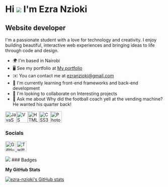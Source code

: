 Hi ![](https://user-images.githubusercontent.com/18350557/176309783-0785949b-9127-417c-8b55-ab5a4333674e.gif) I'm Ezra Nzioki
====================================================================================================================================

Website developer
-----------------

I'm a passionate student with a love for technology and creativity. I enjoy building beautiful, interactive web experiences and bringing ideas to life through code and design.

* 🌍  I'm based in Nairobi
* 🖥️  See my portfolio at [My portfolio](http://ezranzioki.netlify.app)
* ✉️  You can contact me at [ezranzioki@gmail.com](mailto:ezranzioki@gmail.com)
* 🧠  I'm currently learning front-end frameworks and back-end development
* 👥  I'm looking to collaborate on Interesting projects
* 💬  Ask me about Why did the football coach yell at the vending machine? He wanted his quarter back!

<p align="left">
<a href="https://developer.mozilla.org/en-US/docs/Web/JavaScript" target="_blank" rel="noreferrer"><img src="https://raw.githubusercontent.com/danielcranney/readme-generator/main/public/icons/skills/javascript-colored.svg" alt="JavaScript" title="JavaScript" width="36" height="36" /></a><a href="https://code.visualstudio.com/" target="_blank" rel="noreferrer"><img src="https://raw.githubusercontent.com/danielcranney/readme-generator/main/public/icons/skills/visualstudiocode-colored.svg" alt="VS Code" title="VS Code" width="36" height="36" /></a><a href="https://developer.mozilla.org/en-US/docs/Glossary/HTML5" target="_blank" rel="noreferrer"><img src="https://raw.githubusercontent.com/danielcranney/readme-generator/main/public/icons/skills/html5-colored.svg" alt="HTML5" title="HTML5" width="36" height="36" /></a><a href="https://www.w3.org/TR/CSS/#css" target="_blank" rel="noreferrer"><img src="https://raw.githubusercontent.com/danielcranney/readme-generator/main/public/icons/skills/css3-colored.svg" alt="CSS3" title="CSS3" width="36" height="36" /></a><a href="https://www.adobe.com/uk/products/photoshop.html" target="_blank" rel="noreferrer"><img src="https://raw.githubusercontent.com/danielcranney/readme-generator/main/public/icons/skills/photoshop-colored-dark.svg" alt="Photoshop" title="Photoshop" width="36" height="36" /></a>
</p>

### Socials

<p align="left"> <a href="https://www.github.com/ezra-nzioki" target="_blank" rel="noreferrer"> <picture> <source media="(prefers-color-scheme: dark)" srcset="https://raw.githubusercontent.com/danielcranney/readme-generator/main/public/icons/socials/github-dark.svg" /> <source media="(prefers-color-scheme: light)" srcset="https://raw.githubusercontent.com/danielcranney/readme-generator/main/public/icons/socials/github.svg" /> <img src="https://raw.githubusercontent.com/danielcranney/readme-generator/main/public/icons/socials/github.svg" width="32" height="32" alt="GitHub" title="GitHub" /> </picture> </a> <a href="https://www.x.com/Smata009" target="_blank" rel="noreferrer"> <picture> <source media="(prefers-color-scheme: dark)" srcset="https://raw.githubusercontent.com/danielcranney/readme-generator/main/public/icons/socials/twitter-dark.svg" /> <source media="(prefers-color-scheme: light)" srcset="https://raw.githubusercontent.com/danielcranney/readme-generator/main/public/icons/socials/twitter.svg" /> <img src="https://raw.githubusercontent.com/danielcranney/readme-generator/main/public/icons/socials/twitter.svg" width="32" height="32" alt="Twitter" title="Twitter" /> </picture> </a></p>
<a href="https://www.x.com/Smata009" target="_blank" rel="noreferrer"><img
src="https://img.shields.io/twitter/follow/Smata009?logo=twitter&style=for-the-badge&color=ec4899&labelColor=27272a"
/></a>
### Badges

<b>My GitHub Stats</b>

<a href="http://www.github.com/ezra-nzioki"><img src="https://github-readme-stats.vercel.app/api?username=ezra-nzioki&show_icons=true&hide=&count_private=true&title_color=f97316&text_color=0891b2&icon_color=ec4899&bg_color=27272a&hide_border=true&show_icons=true" alt="ezra-nzioki's GitHub stats" /></a>

